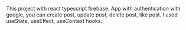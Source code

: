 This project with react typescript firebase.
App with authentication with google, you can create post, update post, delete post, like post.
I used useState, useEffect, useContext hooks.
